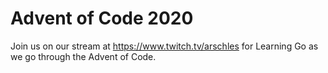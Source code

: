 # Advent of Code 2020

Join us on our stream at https://www.twitch.tv/arschles for Learning Go as we go through the Advent of Code.
